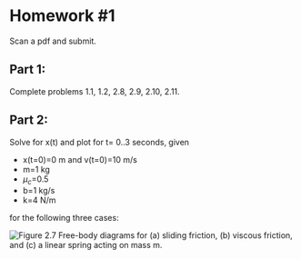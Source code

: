 # Homework #1
Scan a pdf and submit.

## Part 1:

Complete problems 1.1, 1.2, 2.8, 2.9, 2.10, 2.11. 

## Part 2:

Solve for x(t) and plot for t= 0..3 seconds, given 

- x(t=0)=0 m and v(t=0)=10 m/s 
- m=1 kg
- $\mu_c$=0.5
- b=1 kg/s
- k=4 N/m

for the following three cases:

![Figure 2.7 Free-body diagrams for (a) sliding friction, (b) viscous friction,
and (c) a linear spring acting on mass m.](./images/eoms-1dof.png)
